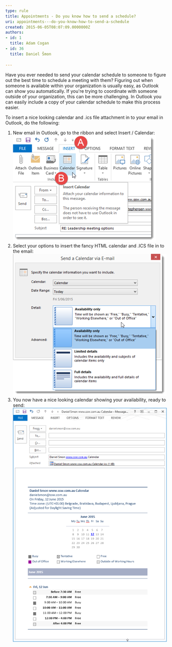 ```yaml
---
type: rule
title: Appointments - Do you know how to send a schedule?
uri: appointments---do-you-know-how-to-send-a-schedule
created: 2015-06-05T08:07:09.0000000Z
authors:
- id: 1
  title: Adam Cogan
- id: 36
  title: Daniel Šmon

---
```


Have you ever needed to send your calendar schedule to someone to figure out the best time to schedule a meeting with them? Figuring out when someone is available within your organization is usually easy, as Outlook can show you automatically. If you're trying to coordinate with someone outside of your organization, this can be more challenging. In Outlook you can easily include a copy of your calendar schedule to make this process easier.
 
To insert a nice looking calendar and .ics file attachment in to your email in Outlook, do the following:

1. New email in Outlook, go to the ribbon and select Insert / Calendar:    
![Ribbon Insert / Calendar](2015-06-05_9-57-12.png)
2. Select your options to insert the fancy HTML calendar and .ICS file in to the email:    
![Pick your calendar, date range, and amount of detail](2015-06-05_9-57-27.png)
3. You now have a nice looking calendar showing your availability, ready to send:    
![Pretty calendar ready to send via email](2015-06-05_10-11-03.png)
